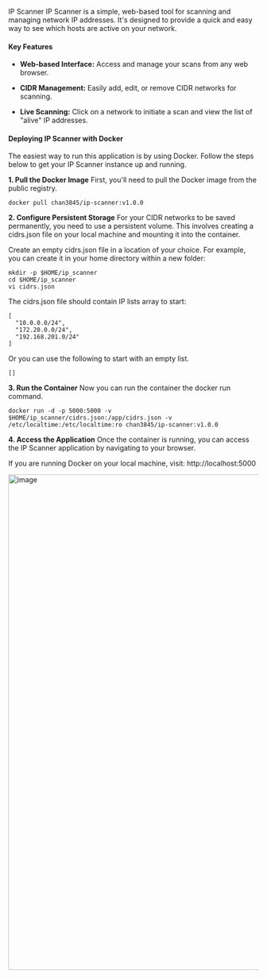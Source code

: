 IP Scanner
IP Scanner is a simple, web-based tool for scanning and managing network IP addresses. It's designed to provide a quick and easy way to see which hosts are active on your network.

#### Key Features
- **Web-based Interface:** Access and manage your scans from any web browser.

- **CIDR Management:** Easily add, edit, or remove CIDR networks for scanning.

- **Live Scanning:** Click on a network to initiate a scan and view the list of "alive" IP addresses.

#### Deploying IP Scanner with Docker
The easiest way to run this application is by using Docker. Follow the steps below to get your IP Scanner instance up and running.

**1. Pull the Docker Image**
First, you'll need to pull the Docker image from the public registry.

```shell
docker pull chan3845/ip-scanner:v1.0.0
```

**2. Configure Persistent Storage**
For your CIDR networks to be saved permanently, you need to use a persistent volume. This involves creating a cidrs.json file on your local machine and mounting it into the container.

Create an empty cidrs.json file in a location of your choice. For example, you can create it in your home directory within a new folder:

```shell
mkdir -p $HOME/ip_scanner
cd $HOME/ip_scanner
vi cidrs.json
```

The cidrs.json file should contain IP lists array to start:
```shell
[
  "10.0.0.0/24",
  "172.20.0.0/24",
  "192.168.201.0/24"
]
```

Or you can use the following to start with an empty list.
```shell
[]
```


**3. Run the Container**
Now you can run the container the docker run command. 

```shell
docker run -d -p 5000:5000 -v $HOME/ip_scanner/cidrs.json:/app/cidrs.json -v /etc/localtime:/etc/localtime:ro chan3845/ip-scanner:v1.0.0
```


**4. Access the Application**
Once the container is running, you can access the IP Scanner application by navigating to your browser.

If you are running Docker on your local machine, visit: http://localhost:5000

<img width="1868" height="998" alt="image" src="https://github.com/user-attachments/assets/e38b96c9-b627-420c-9780-eb9aebf2c63b" />
